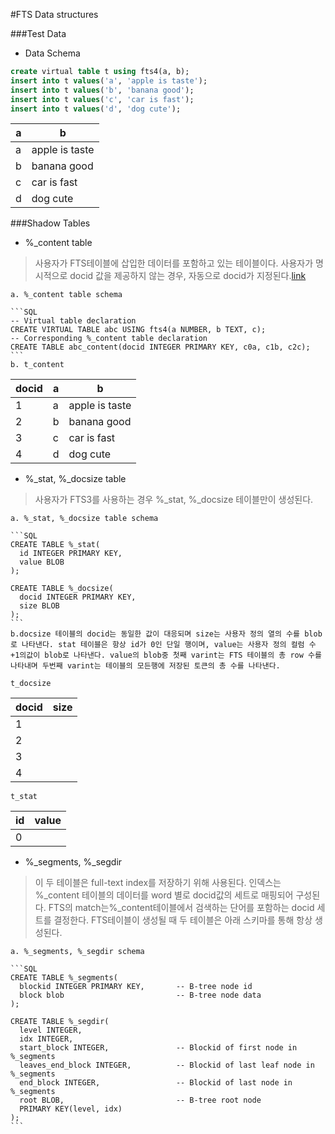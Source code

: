 #FTS Data structures

###Test Data
 * Data Schema
  
  ```SQL
  create virtual table t using fts4(a, b);
  insert into t values('a', 'apple is taste');
  insert into t values('b', 'banana good');
  insert into t values('c', 'car is fast');
  insert into t values('d', 'dog cute');
  ```
  |a|b|
  |----|----|
  |a|apple is taste|
  |b|banana good|
  |c|car is fast|
  |d|dog cute|
 


###Shadow Tables
  * %_content table
   
  >사용자가 FTS테이블에 삽입한 데이터를 포함하고 있는 테이블이다. 사용자가 명시적으로 docid 값을 제공하지 않는 경우, 자동으로 docid가 지정된다.[link](https://www.sqlite.org/fts3.html#section_9_1)
   
    a. %_content table schema

    ```SQL
    -- Virtual table declaration
    CREATE VIRTUAL TABLE abc USING fts4(a NUMBER, b TEXT, c);
    -- Corresponding %_content table declaration
    CREATE TABLE abc_content(docid INTEGER PRIMARY KEY, c0a, c1b, c2c);
    ```  
    b. t_content
    
  |docid|a|b|
  |----|----|----|
  |1|a|apple is taste|
  |2|b|banana good|
  |3|c|car is fast|
  |4|d|dog cute|

  * %_stat, %_docsize table
  
  >사용자가 FTS3를 사용하는 경우 %_stat, %_docsize 테이블만이 생성된다.

    a. %_stat, %_docsize table schema
    
    ```SQL
    CREATE TABLE %_stat(
      id INTEGER PRIMARY KEY, 
      value BLOB
    );
    
    CREATE TABLE %_docsize(
      docid INTEGER PRIMARY KEY,
      size BLOB
    );
    ```
    b.docsize 테이블의 docid는 동일한 값이 대응되며 size는 사용자 정의 열의 수를 blob로 나타낸다. stat 테이블은 항상 id가 0인 단일 행이며, value는 사용자 정의 컬럼 수 +1의값이 blob로 나타낸다. value의 blob중 첫째 varint는 FTS 테이블의 총 row 수를 나타내며 두번째 varint는 테이블의 모든행에 저장된 토큰의 총 수를 나타낸다.
  
    t_docsize
    
  |docid|size|
  |----|----|
  |1||
  |2||
  |3||
  |4||
  
    t_stat
    
  |id|value|
  |----|----|
  |0| |
  
  * %_segments, %_segdir
  
  >이 두 테이블은 full-text index를 저장하기 위해 사용된다. 인덱스는 %_content 테이블의 데이터를 word 별로 docid값의 세트로 매핑되어 구성된다. FTS의 match는%_content테이블에서 검색하는 단어를 포함하는 docid 세트를 결정한다. FTS테이블이 생성될 때 두 테이블은 아래 스키마를 통해 항상 생성된다.
    
    a. %_segments, %_segdir schema

    ```SQL
    CREATE TABLE %_segments(
      blockid INTEGER PRIMARY KEY,       -- B-tree node id
      block blob                         -- B-tree node data
    );
    
    CREATE TABLE %_segdir(
      level INTEGER,
      idx INTEGER,
      start_block INTEGER,               -- Blockid of first node in %_segments
      leaves_end_block INTEGER,          -- Blockid of last leaf node in %_segments
      end_block INTEGER,                 -- Blockid of last node in %_segments
      root BLOB,                         -- B-tree root node
      PRIMARY KEY(level, idx)
    );
    ```
